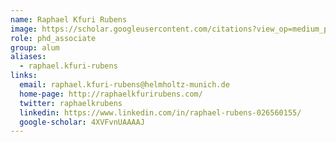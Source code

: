 ```yaml
---
name: Raphael Kfuri Rubens
image: https://scholar.googleusercontent.com/citations?view_op=medium_photo&user=4XVFvnUAAAAJ&citpid=1
role: phd_associate
group: alum
aliases:
  - raphael.kfuri-rubens
links:
  email: raphael.kfuri-rubens@helmholtz-munich.de
  home-page: http://raphaelkfurirubens.com/
  twitter: raphaelkrubens
  linkedin: https://www.linkedin.com/in/raphael-rubens-026560155/
  google-scholar: 4XVFvnUAAAAJ
---
```


